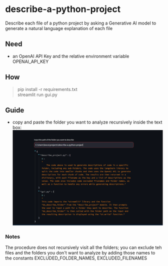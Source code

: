# describe-a-python-project
Describe each file of a python project by asking a Generative AI model to generate a natural language explanation of each file

## Need
- an OpenAI API Key and the relative environment variable OPENAI_API_KEY

## How
> pip install -r requirements.txt  
> streamlit run gui.py

## Guide
- copy and paste the folder you want to analyze recursively inside the text box:
![img.png](res%2Fimg.png)

### Notes
The procedure does not recursively visit all the folders; you can exclude teh files and the folders you don't want to analyze by
adding those names to the constants EXCLUDED_FOLDER_NAMES, EXCLUDED_FILENAMES

